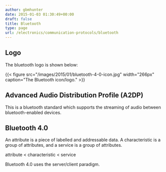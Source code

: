 ```yaml
---
author: gbmhunter
date: 2015-01-03 01:30:49+00:00
draft: false
title: Bluetooth
type: page
url: /electronics/communication-protocols/bluetooth
---
```


## Logo

The bluetooth logo is shown below:

{{< figure src="/images/2015/01/bluetooth-4-0-icon.jpg" width="266px" caption="The Bluetooth icon/logo."  >}}

## Advanced Audio Distribution Profile (A2DP)

This is a bluetooth standard which supports the streaming of audio between bluetooth-enabled devices.

## Bluetooth 4.0

An attribute is a piece of labelled and addressable data. A characteristic is a group of attributes, and a service is a group of attributes.

attribute < characteristic < service

Bluetooth 4.0 uses the server/client paradigm.
